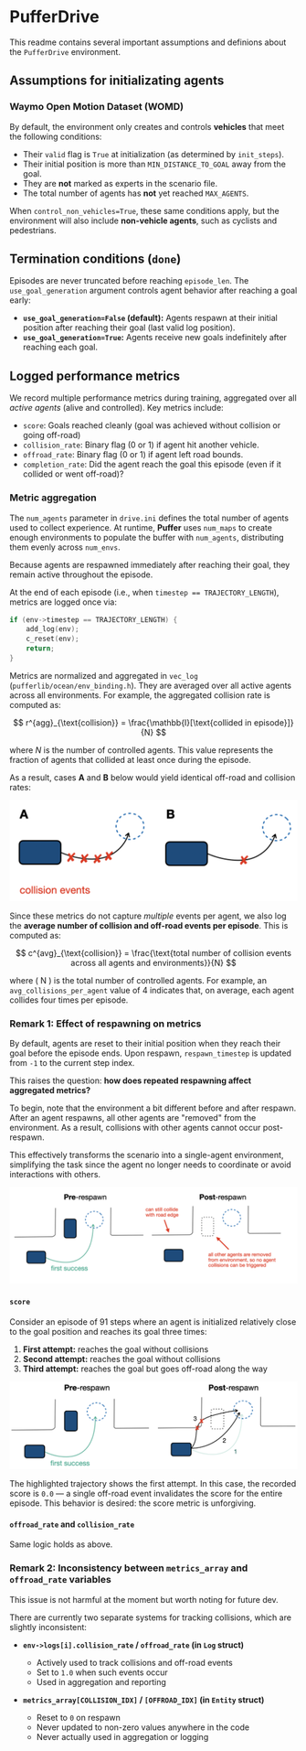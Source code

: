 # PufferDrive

This readme contains several important assumptions and definions about the `PufferDrive` environment.

## Assumptions for initializating agents

### Waymo Open Motion Dataset (WOMD)

By default, the environment only creates and controls **vehicles** that meet the following conditions:

- Their `valid` flag is `True` at initialization (as determined by `init_steps`).
- Their initial position is more than `MIN_DISTANCE_TO_GOAL` away from the goal.
- They are **not** marked as experts in the scenario file.
- The total number of agents has **not** yet reached `MAX_AGENTS`.

When `control_non_vehicles=True`, these same conditions apply, but the environment will also include **non-vehicle agents**, such as cyclists and pedestrians.

## Termination conditions (`done`)

Episodes are never truncated before reaching `episode_len`. The `use_goal_generation` argument controls agent behavior after reaching a goal early:

* **`use_goal_generation=False` (default):** Agents respawn at their initial position after reaching their goal (last valid log position).
* **`use_goal_generation=True`:** Agents receive new goals indefinitely after reaching each goal.

## Logged performance metrics

We record multiple performance metrics during training, aggregated over all *active agents* (alive and controlled). Key metrics include:

- `score`: Goals reached cleanly (goal was achieved without collision or going off-road)
- `collision_rate`: Binary flag (0 or 1) if agent hit another vehicle.
- `offroad_rate`: Binary flag (0 or 1) if agent left road bounds.
- `completion_rate`: Did the agent reach the goal this episode (even if it collided or went off-road)?


### Metric aggregation

The `num_agents` parameter in `drive.ini` defines the total number of agents used to collect experience.
At runtime, **Puffer** uses `num_maps` to create enough environments to populate the buffer with `num_agents`, distributing them evenly across `num_envs`.

Because agents are respawned immediately after reaching their goal, they remain active throughout the episode.

At the end of each episode (i.e., when `timestep == TRAJECTORY_LENGTH`), metrics are logged once via:

```C
if (env->timestep == TRAJECTORY_LENGTH) {
    add_log(env);
    c_reset(env);
    return;
}
```

Metrics are normalized and aggregated in `vec_log` (`pufferlib/ocean/env_binding.h`). They are averaged over all active agents across all environments. For example, the aggregated collision rate is computed as:

$$
r^{agg}_{\text{collision}} = \frac{\mathbb{I}[\text{collided in episode}]}{N}
$$

where $N$ is the number of controlled agents.
This value represents the fraction of agents that collided at least once during the episode.

As a result, cases **A** and **B** below would yield identical off-road and collision rates:

![alt text](../../resources/drive/examples_a_b.png)


Since these metrics do not capture *multiple* events per agent, we also log the **average number of collision and off-road events per episode**. This is computed as:

$$
c^{avg}_{\text{collision}} = \frac{\text{total number of collision events across all agents and environments}}{N}
$$

where ( N ) is the total number of controlled agents.
For example, an `avg_collisions_per_agent` value of 4 indicates that, on average, each agent collides four times per episode.


### Remark 1: Effect of respawning on metrics

By default, agents are reset to their initial position when they reach their goal before the episode ends. Upon respawn, `respawn_timestep` is updated from `-1` to the current step index.

This raises the question: **how does repeated respawning affect aggregated metrics?**

To begin, note that the environment a bit different before and after respawn. After an agent respawns, all other agents are "removed" from the environment. As a result, collisions with other agents cannot occur post-respawn.

This effectively transforms the scenario into a single-agent environment, simplifying the task since the agent no longer needs to coordinate or avoid interactions with others.

![alt text](../../resources/drive/pre_and_post_respawn.png)

#### `score`

Consider an episode of 91 steps where an agent is initialized relatively close to the goal position and reaches its goal three times:

1. **First attempt:** reaches the goal without collisions
2. **Second attempt:** reaches the goal without collisions
3. **Third attempt:** reaches the goal but goes off-road along the way

![alt text](../../resources/drive/realistic_collision_event_post_respawn.png)

The highlighted trajectory shows the first attempt. In this case, the recorded score is `0.0` — a single off-road event invalidates the score for the entire episode. This behavior is desired: the score metric is unforgiving.

#### `offroad_rate` and `collision_rate`

Same logic holds as above.


### Remark 2: Inconsistency between `metrics_array` and `offroad_rate` variables

This issue is not harmful at the moment but worth noting for future dev.

There are currently two separate systems for tracking collisions, which are slightly inconsistent:

* **`env->logs[i].collision_rate` / `offroad_rate` (in `Log` struct)**

  * Actively used to track collisions and off-road events
  * Set to `1.0` when such events occur
  * Used in aggregation and reporting

* **`metrics_array[COLLISION_IDX]` / `[OFFROAD_IDX]` (in `Entity` struct)**

  * Reset to `0` on respawn
  * Never updated to non-zero values anywhere in the code
  * Never actually used in aggregation or logging
